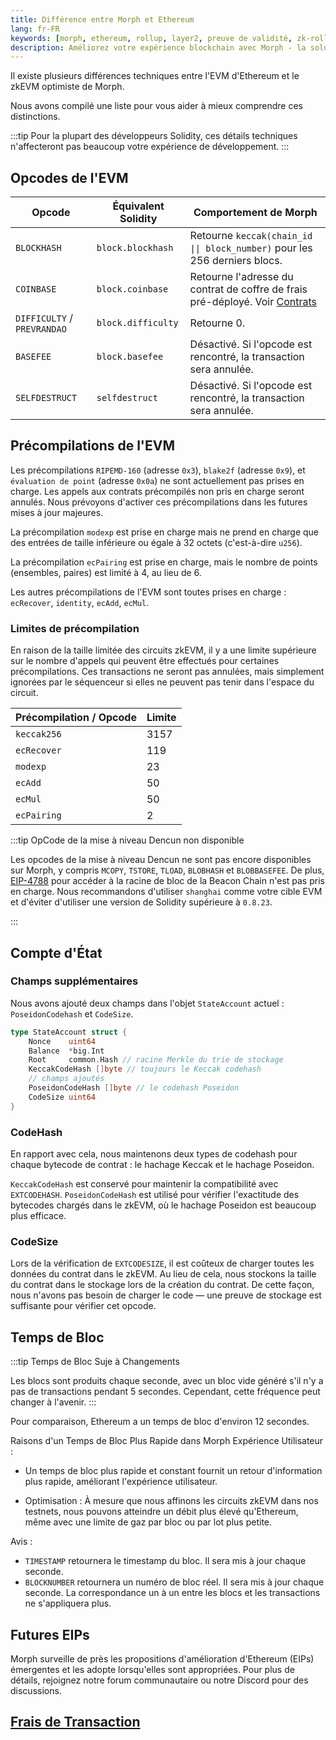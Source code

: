 ```yaml
---
title: Différence entre Morph et Ethereum
lang: fr-FR
keywords: [morph, ethereum, rollup, layer2, preuve de validité, zk-rollup optimiste]
description: Améliorez votre expérience blockchain avec Morph - la solution de zk-rollup optimiste sécurisée, décentralisée, rentable et performante. Essayez-la maintenant !
---
```


Il existe plusieurs différences techniques entre l'EVM d'Ethereum et le zkEVM optimiste de Morph.

Nous avons compilé une liste pour vous aider à mieux comprendre ces distinctions.


:::tip
Pour la plupart des développeurs Solidity, ces détails techniques n'affecteront pas beaucoup votre expérience de développement.
:::

## Opcodes de l'EVM


| Opcode                      | Équivalent Solidity  | Comportement de Morph                                                                                   |
| --------------------------- | ------------------- | -------------------------------------------------------------------------------------------------------- |
| `BLOCKHASH`                 | `block.blockhash`   | Retourne `keccak(chain_id \|\| block_number)` pour les 256 derniers blocs.                            |
| `COINBASE`                  | `block.coinbase`    | Retourne l'adresse du contrat de coffre de frais pré-déployé. Voir [Contrats](../../build-on-morph/developer-resources/1-contracts.md) |
| `DIFFICULTY` / `PREVRANDAO` | `block.difficulty`  | Retourne 0.                                                                                            |
| `BASEFEE`                   | `block.basefee`     | Désactivé. Si l'opcode est rencontré, la transaction sera annulée.                                   |
| `SELFDESTRUCT`              | `selfdestruct`      | Désactivé. Si l'opcode est rencontré, la transaction sera annulée.                                   |

## Précompilations de l'EVM

Les précompilations `RIPEMD-160` (adresse `0x3`), `blake2f` (adresse `0x9`), et `évaluation de point` (adresse `0x0a`) ne sont actuellement pas prises en charge. Les appels aux contrats précompilés non pris en charge seront annulés. Nous prévoyons d'activer ces précompilations dans les futures mises à jour majeures.

La précompilation `modexp` est prise en charge mais ne prend en charge que des entrées de taille inférieure ou égale à 32 octets (c'est-à-dire `u256`).

La précompilation `ecPairing` est prise en charge, mais le nombre de points (ensembles, paires) est limité à 4, au lieu de 6.

Les autres précompilations de l'EVM sont toutes prises en charge : `ecRecover`, `identity`, `ecAdd`, `ecMul`.

### Limites de précompilation

En raison de la taille limitée des circuits zkEVM, il y a une limite supérieure sur le nombre d'appels qui peuvent être effectués pour certaines précompilations. Ces transactions ne seront pas annulées, mais simplement ignorées par le séquenceur si elles ne peuvent pas tenir dans l'espace du circuit.

| Précompilation / Opcode | Limite | 
| ----------------------- | ------ |
| `keccak256`            | 3157   |
| `ecRecover`            | 119    |
| `modexp`               | 23     |
| `ecAdd`                | 50     |
| `ecMul`                | 50     |
| `ecPairing`            | 2      |

:::tip OpCode de la mise à niveau Dencun non disponible

Les opcodes de la mise à niveau Dencun ne sont pas encore disponibles sur Morph, y compris `MCOPY`, `TSTORE`, `TLOAD`, `BLOBHASH` et `BLOBBASEFEE`. De plus, [EIP-4788](https://eips.ethereum.org/EIPS/eip-4788) pour accéder à la racine de bloc de la Beacon Chain n'est pas pris en charge. Nous recommandons d'utiliser `shanghai` comme votre cible EVM et d'éviter d'utiliser une version de Solidity supérieure à `0.8.23`.

:::

## Compte d'État

### **Champs supplémentaires**

Nous avons ajouté deux champs dans l'objet `StateAccount` actuel : `PoseidonCodehash` et `CodeSize`.

```go
type StateAccount struct {
	Nonce    uint64
	Balance  *big.Int
	Root     common.Hash // racine Merkle du trie de stockage
	KeccakCodeHash []byte // toujours le Keccak codehash
	// champs ajoutés
	PoseidonCodeHash []byte // le codehash Poseidon
	CodeSize uint64
}
```
### **CodeHash**

En rapport avec cela, nous maintenons deux types de codehash pour chaque bytecode de contrat : le hachage Keccak et le hachage Poseidon.

`KeccakCodeHash` est conservé pour maintenir la compatibilité avec `EXTCODEHASH`. `PoseidonCodeHash` est utilisé pour vérifier l'exactitude des bytecodes chargés dans le zkEVM, où le hachage Poseidon est beaucoup plus efficace.

### CodeSize

Lors de la vérification de `EXTCODESIZE`, il est coûteux de charger toutes les données du contrat dans le zkEVM. Au lieu de cela, nous stockons la taille du contrat dans le stockage lors de la création du contrat. De cette façon, nous n'avons pas besoin de charger le code — une preuve de stockage est suffisante pour vérifier cet opcode.

## Temps de Bloc

:::tip Temps de Bloc Suje à Changements

Les blocs sont produits chaque seconde, avec un bloc vide généré s'il n'y a pas de transactions pendant 5 secondes. Cependant, cette fréquence peut changer à l'avenir.
:::

Pour comparaison, Ethereum a un temps de bloc d'environ 12 secondes.

Raisons d'un Temps de Bloc Plus Rapide dans Morph
Expérience Utilisateur :

- Un temps de bloc plus rapide et constant fournit un retour d'information plus rapide, améliorant l'expérience utilisateur.

- Optimisation : À mesure que nous affinons les circuits zkEVM dans nos testnets, nous pouvons atteindre un débit plus élevé qu'Ethereum, même avec une limite de gaz par bloc ou par lot plus petite.

Avis :
- `TIMESTAMP` retournera le timestamp du bloc. Il sera mis à jour chaque seconde.
- `BLOCKNUMBER` retournera un numéro de bloc réel. Il sera mis à jour chaque seconde. La correspondance un à un entre les blocs et les transactions ne s'appliquera plus.

## Futures EIPs

Morph surveille de près les propositions d'amélioration d'Ethereum (EIPs) émergentes et les adopte lorsqu'elles sont appropriées. Pour plus de détails, rejoignez notre forum communautaire ou notre Discord pour des discussions.

## [Frais de Transaction](../../build-on-morph/build-on-morph/4-understand-transaction-cost-on-morph.md)
